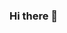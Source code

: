 ### Hi there 👋

<!--![Eun1ce](https://github.com/datgai/datgai/assets/23694752/391b074d-cb6d-4d96-abf2-330d7828cc33)

**datgai/datgai** is a ✨ _special_ ✨ repository because its `README.md` (this file) appears on your GitHub profile.

Here are some ideas to get you started:

- 🔭 I’m currently working on ...
- 🌱 I’m currently learning ...
- 👯 I’m looking to collaborate on ...
- 🤔 I’m looking for help with ...
- 💬 Ask me about ...
- 📫 How to reach me: ...
- 😄 Pronouns: ...
- ⚡ Fun fact: ...
-->
